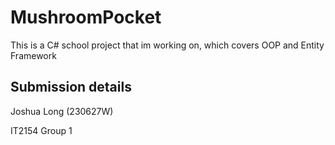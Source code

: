 # MushroomPocket
This is a C# school project that im working on, which covers OOP and Entity Framework


## Submission details

Joshua Long (230627W)

IT2154 Group 1
